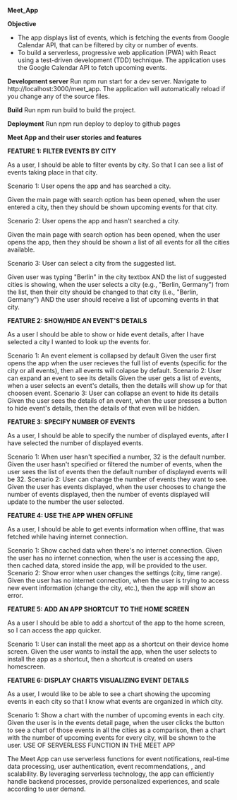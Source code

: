 
**Meet_App**

**Objective**

- The app displays  list of events, which is fetching the events from Google Calendar API, that can be filtered by city or number of events.
- To build a serverless, progressive web application (PWA) with React using a
test-driven development (TDD) technique. The application uses the Google
Calendar API to fetch upcoming events.

**Development server**
Run npm run start for a dev server. Navigate to http://localhost:3000/meet_app. The application will automatically reload if you change any of the source files.

**Build**
Run npm run build to build the project. 

**Deployment**
Run npm run deploy to deploy to github pages

**Meet App and their user stories and features**

**FEATURE 1: FILTER EVENTS BY CITY**

As a user, I should be able to filter events by city. So that I can see a list of events taking place in that city.

Scenario 1: User opens the app and has searched a city.

Given the main page with search option has been opened, when the user entered a city, then they should be shown upcoming events for that city.

Scenario 2: User opens the app and hasn't searched a city.

Given the main page with search option has been opened, when the user opens the app, then they should be shown a list of all events for all the cities available.

Scenario 3: User can select a city from the suggested list.

Given user was typing "Berlin" in the city textbox AND the list of suggested cities is showing, when the user selects a city (e.g., "Berlin, Germany") from the list, then their city should be changed to that city (i.e., "Berlin, Germany") AND the user should receive a list of upcoming events in that city.

**FEATURE 2: SHOW/HIDE AN EVENT'S DETAILS**

As a user I should be able to show or hide event details, after I have selected a city I wanted to look up the events for.

Scenario 1: An event element is collapsed by default
Given the user first opens the app when the user recieves the full list of events (specific for the city or all events), then all events will colapse by default.
Scenario 2: User can expand an event to see its details
Given the user gets a list of events, when a user selects an event's details, then the details will show up for that choosen event.
Scenario 3: User can collapse an event to hide its details
Given the user sees the details of an event, when the user presses a button to hide event's details, then the details of that even will be hidden.

**FEATURE 3: SPECIFY NUMBER OF EVENTS**

As a user, I should be able to specify the number of displayed events, after I have selected the number of displayed events.

Scenario 1: When user hasn't specified a number, 32 is the default number.
Given the user hasn't specified or filtered the number of events, when the user sees the list of events then the default number of displayed events will be 32.
Scenario 2: User can change the number of events they want to see.
Given the user has events displayed, when the user chooses to change the number of events displayed, then the number of events displayed will update to the number the user selected.

**FEATURE 4: USE THE APP WHEN OFFLINE**

As a user, I should be able to get events information when offline, that was fetched while having internet connection.

Scenario 1: Show cached data when there's no internet connection.
Given the user has no internet connection, when the user is accessing the app, then cached data, stored inside the app, will be provided to the user.
Scenario 2: Show error when user changes the settings (city, time range).
Given the user has no internet connection, when the user is trying to access new event information (change the city, etc.), then the app will show an error.

**FEATURE 5: ADD AN APP SHORTCUT TO THE HOME SCREEN**

As a user I should be able to add a shortcut of the app to the home screen, so I can access the app quicker.

Scenario 1: User can install the meet app as a shortcut on their device home screen.
Given the user wants to install the app, when the user selects to install the app as a shortcut, then a shortcut is created on users homescreen.

**FEATURE 6: DISPLAY CHARTS VISUALIZING EVENT DETAILS**

As a user, I would like to be able to see a chart showing the upcoming events in each city so that I know what events are organized in which city.

Scenario 1: Show a chart with the number of upcoming events in each city.
Given the user is in the events detail page, when the user clicks the button to see a chart of those events in all the cities as a comparison, then a chart with the number of upcoming events for every city, will be shown to the user.
USE OF SERVERLESS FUNCTION IN THE MEET APP

The Meet App can use serverless functions for event notifications, real-time data processing, user authentication, event recommendations, , and scalability. By leveraging serverless technology, the app can efficiently handle backend processes, provide personalized experiences, and scale according to user demand.
